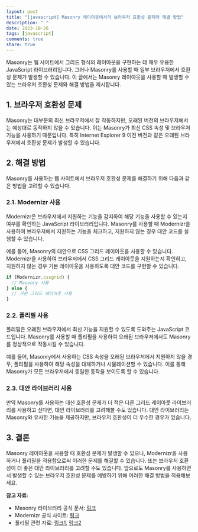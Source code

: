 ```yaml
---
layout: post
title: "[javascript] Masonry 레이아웃에서의 브라우저 호환성 문제와 해결 방법"
description: " "
date: 2023-10-26
tags: [javascript]
comments: true
share: true
---
```


Masonry는 웹 사이트에서 그리드 형식의 레이아웃을 구현하는 데 매우 유용한 JavaScript 라이브러리입니다. 그러나 Masonry를 사용할 때 일부 브라우저에서 호환성 문제가 발생할 수 있습니다. 이 글에서는 Masonry 레이아웃을 사용할 때 발생할 수 있는 브라우저 호환성 문제와 해결 방법을 제시합니다.

## 1. 브라우저 호환성 문제

Masonry는 대부분의 최신 브라우저에서 잘 작동하지만, 오래된 버전의 브라우저에서는 예상대로 동작하지 않을 수 있습니다. 이는 Masonry가 최신 CSS 속성 및 브라우저 기능을 사용하기 때문입니다. 특히 Internet Explorer 9 이전 버전과 같은 오래된 브라우저에서 호환성 문제가 발생할 수 있습니다.

## 2. 해결 방법

Masonry를 사용하는 웹 사이트에서 브라우저 호환성 문제를 해결하기 위해 다음과 같은 방법을 고려할 수 있습니다.

### 2.1. Modernizr 사용

Modernizr은 브라우저에서 지원하는 기능을 감지하여 해당 기능을 사용할 수 있는지 여부를 확인하는 JavaScript 라이브러리입니다. Masonry를 사용할 때 Modernizr을 사용하여 브라우저에서 지원하는 기능을 체크하고, 지원하지 않는 경우 대안 코드를 실행할 수 있습니다.

예를 들어, Masonry의 대안으로 CSS 그리드 레이아웃을 사용할 수 있습니다. Modernizr을 사용하여 브라우저에서 CSS 그리드 레이아웃을 지원하는지 확인하고, 지원하지 않는 경우 기본 레이아웃을 사용하도록 대안 코드를 구현할 수 있습니다.

```javascript
if (Modernizr.cssgrid) {
  // Masonry 사용
} else {
  // 기본 그리드 레이아웃 사용
}
```

### 2.2. 폴리필 사용

폴리필은 오래된 브라우저에서 최신 기능을 지원할 수 있도록 도와주는 JavaScript 코드입니다. Masonry를 사용할 때 폴리필을 사용하여 오래된 브라우저에서도 Masonry를 정상적으로 작동시킬 수 있습니다.

예를 들어, Masonry에서 사용하는 CSS 속성을 오래된 브라우저에서 지원하지 않을 경우, 폴리필을 사용하여 해당 속성을 대체하거나 시뮬레이션할 수 있습니다. 이를 통해 Masonry가 모든 브라우저에서 동일한 동작을 보이도록 할 수 있습니다.

### 2.3. 대안 라이브러리 사용

만약 Masonry를 사용하는 대신 호환성 문제가 더 적은 다른 그리드 레이아웃 라이브러리를 사용하고 싶다면, 대안 라이브러리를 고려해볼 수도 있습니다. 대안 라이브러리는 Masonry와 유사한 기능을 제공하지만, 브라우저 호환성이 더 우수한 경우가 있습니다.

## 3. 결론

Masonry 레이아웃을 사용할 때 호환성 문제가 발생할 수 있으나, Modernizr을 사용하거나 폴리필을 적용함으로써 이러한 문제를 해결할 수 있습니다. 또는 브라우저 호환성이 더 좋은 대안 라이브러리를 고려할 수도 있습니다. 앞으로도 Masonry를 사용하면서 발생할 수 있는 브라우저 호환성 문제를 예방하기 위해 이러한 해결 방법을 적용해보세요.

**참고 자료:**
- Masonry 라이브러리 공식 문서: [링크](https://masonry.desandro.com)
- Modernizr 공식 사이트: [링크](https://modernizr.com)
- 폴리필 관련 자료: [링크1](https://github.com/Modernizr/Modernizr/wiki/HTML5-Cross-browser-Polyfills), [링크2](https://polyfill.io)